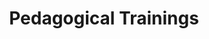---
title: "Pedagogical Trainings"
collection: teaching
category: trainings
permalink: /teaching/trainings/
venue: Binghamton University (SUNY)
trainings:
    - name: "Semester-long Course on Scholarly Teaching"
      role: Student
      date: Spring 2024
    - name: "Wicked Graduate Teaching Workshop"
      role: Guest-Lecturer and Attendee
      date: Fall 2024

    



---